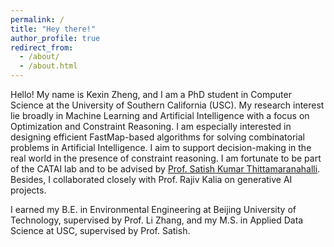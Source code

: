 ```yaml
---
permalink: /
title: "Hey there!"
author_profile: true
redirect_from: 
  - /about/
  - /about.html
---
```


Hello! My name is Kexin Zheng, and I am a PhD student in Computer Science at the University of Southern California (USC). My research interest lie broadly in Machine Learning and Artificial Intelligence with a focus on Optimization and Constraint Reasoning. I am especially interested in designing efficient FastMap-based algorithms for solving combinatorial problems in Artificial Intelligence. I aim to support decision-making in the real world in the presence of constraint reasoning. I am fortunate to be part of the CATAI lab and to be advised by [Prof. Satish Kumar Thittamaranahalli](https://www.tkskwork.org/). Besides, I collaborated closely with Prof. Rajiv Kalia on generative AI projects.

I earned my B.E. in Environmental Engineering at Beijing University of Technology, supervised by Prof. Li Zhang, and my M.S. in Applied Data Science at USC, supervised by Prof. Satish.
